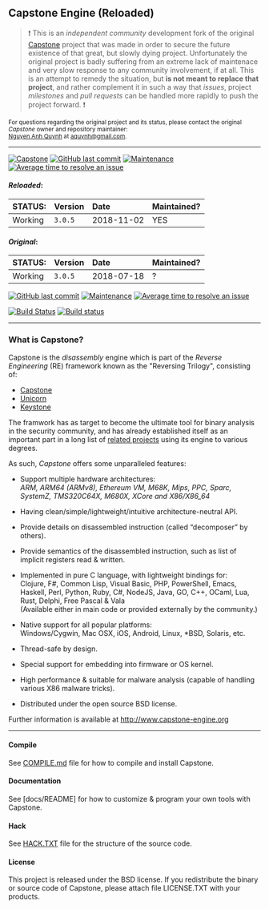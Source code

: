 
## Capstone Engine (Reloaded)

> :exclamation: This is an *independent community* development fork of the original [Capstone](https://github.com/aquynh/capstone) project that was made in order to secure the future existence of that great, but slowly dying project. Unfortunately the original project is badly suffering from an extreme lack of maintenace and very slow response to any community involvement, if at all. This is an attempt to remedy the situation, but **is not meant to replace that project**, and rather complement it in such a way that *issues*, project *milestones* and *pull requests* can be handled more rapidly to push the project forward. :exclamation: 

<sub> For questions regarding the original project and its status, please contact the original *Capstone* owner and repository maintainer:\
[Nguyen Anh Quynh](https://github.com/aquynh/) at aquynh@gmail.com.</sub>

---

[![Capstone](https://img.shields.io/badge/capstone-3.0.5-lightgray.svg)](https://github.com/aquynh/capstone)
[![GitHub last commit](https://img.shields.io/github/last-commit/CapstoneReloaded/capstone.svg)](https://github.com/CapstoneReloaded/capstone)
[![Maintenance](https://img.shields.io/badge/Maintained%3F-yes-green.svg)](https://GitHub.com/CapstoneReloaded/capstone/graphs/commit-activity)
[![Average time to resolve an issue](http://isitmaintained.com/badge/resolution/CapstoneReloaded/capstone.svg)](http://isitmaintained.com/project/CapstoneReloaded/capstone "Average time to resolve an issue")




#### *Reloaded*:

| STATUS: | Version | Date | Maintained? |
|:------- |:------- |:---- |:----------- |
| Working | `3.0.5` | 2018-11-02 | YES |

#### *Original*:

| STATUS: | Version | Date | Maintained? |
|:------- |:------- |:---- |:----------- |
| Working | `3.0.5` | 2018-07-18 | ? |

[![GitHub last commit](https://img.shields.io/github/last-commit/aquynh/capstone.svg)](https://github.com/aquynh/capstone)
[![Maintenance](https://img.shields.io/badge/Maintained%3F-low-orange.svg)](https://GitHub.com/aquynh/capstone/graphs/commit-activity)
[![Average time to resolve an issue](http://isitmaintained.com/badge/resolution/aquynh/capstone.svg)](http://isitmaintained.com/project/aquynh/capstone "Average time to resolve an issue")

[![Build Status](https://travis-ci.org/aquynh/capstone.svg?branch=next)](https://travis-ci.org/aquynh/capstone)
[![Build status](https://ci.appveyor.com/api/projects/status/a4wvbn89wu3pinas/branch/next?svg=true)](https://ci.appveyor.com/project/aquynh/capstone/branch/next)

---

### What is Capstone?

Capstone is the *disassembly* engine which is part of the *Reverse Engineering* (RE) framework known as the "Reversing Trilogy", consisting of:
- [Capstone](https://capstone-engine.org)
- [Unicorn](https://unicorn-engine.org)
- [Keystone](https://keystone-engine.org) 

The framwork has as target to become the ultimate tool for binary analysis in the security community, and has already established itself as an important part in a long list of [related projects](http://www.capstone-engine.org/showcase.html) using its engine to various degrees.

As such, *Capstone* offers some unparalleled features:

- Support multiple hardware architectures: \
  *ARM, ARM64 (ARMv8), Ethereum VM, M68K, Mips, PPC, Sparc, SystemZ, TMS320C64X, M680X, XCore and X86/X86_64*

- Having clean/simple/lightweight/intuitive architecture-neutral API.

- Provide details on disassembled instruction (called “decomposer” by others).

- Provide semantics of the disassembled instruction, such as list of implicit
  registers read & written.

- Implemented in pure C language, with lightweight bindings for:\
  Clojure, F#, Common Lisp, Visual Basic, PHP, PowerShell, Emacs, Haskell, Perl, Python,
  Ruby, C#, NodeJS, Java, GO, C++, OCaml, Lua, Rust, Delphi, Free Pascal & Vala \
  (Available either in main code or provided externally by the community.)

- Native support for all popular platforms:\
  Windows/Cygwin, Mac OSX, iOS, Android, Linux, \*BSD, Solaris, etc.

- Thread-safe by design.

- Special support for embedding into firmware or OS kernel.

- High performance & suitable for malware analysis (capable of handling various
  X86 malware tricks).

- Distributed under the open source BSD license.

Further information is available at http://www.capstone-engine.org

---

#### Compile

See [COMPILE.md](COMPILE.md) file for how to compile and install Capstone.


#### Documentation

See [docs/README] for how to customize & program your own tools with Capstone.


#### Hack

See [HACK.TXT](HACK.TXT) file for the structure of the source code.


#### License

This project is released under the BSD license. If you redistribute the binary
or source code of Capstone, please attach file LICENSE.TXT with your products.
